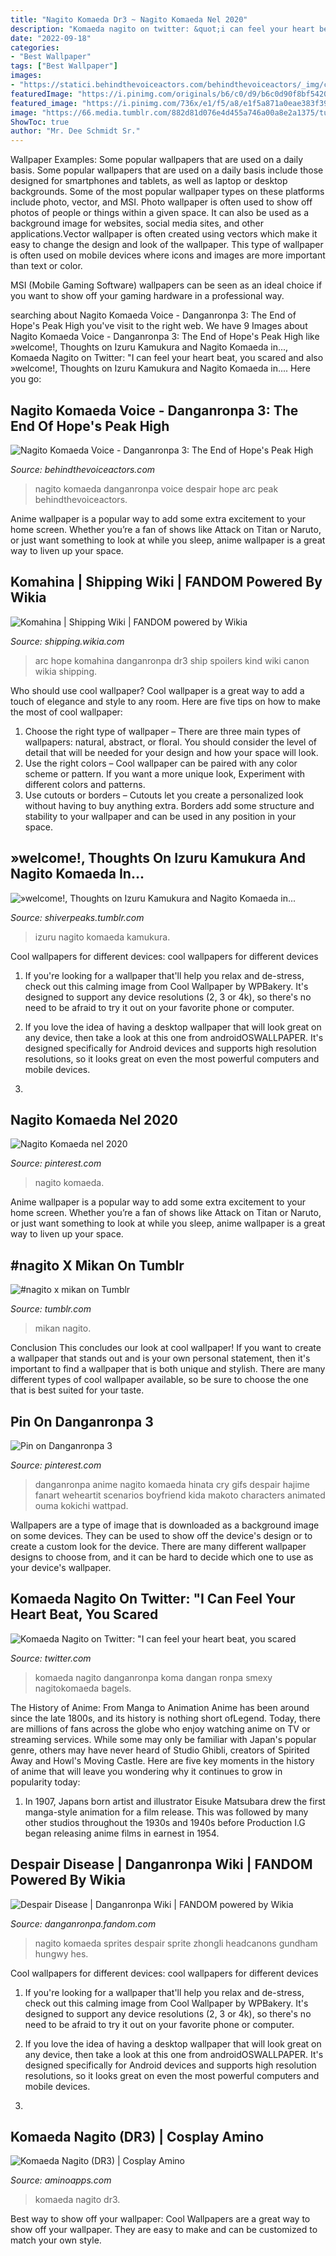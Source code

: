 ```yaml
---
title: "Nagito Komaeda Dr3 ~ Nagito Komaeda Nel 2020"
description: "Komaeda nagito on twitter: &quot;i can feel your heart beat, you scared"
date: "2022-09-18"
categories:
- "Best Wallpaper"
tags: ["Best Wallpaper"]
images:
- "https://statici.behindthevoiceactors.com/behindthevoiceactors/_img/chars/nagito-komaeda--3.1.jpg"
featuredImage: "https://i.pinimg.com/originals/b6/c0/d9/b6c0d90f8bf54202ff1652010ba77992.gif"
featured_image: "https://i.pinimg.com/736x/e1/f5/a8/e1f5a871a0eae383f396f500e107b92d.jpg"
image: "https://66.media.tumblr.com/882d81d076e4d455a746a00a8e2a1375/tumblr_inline_ocyc27Icxq1rhofvk_1280.png"
ShowToc: true
author: "Mr. Dee Schmidt Sr."
---
```



Wallpaper Examples: Some popular wallpapers that are used on a daily basis.
Some popular wallpapers that are used on a daily basis include those designed for smartphones and tablets, as well as laptop or desktop backgrounds. Some of the most popular wallpaper types on these platforms include photo, vector, and MSI. 
Photo wallpaper is often used to show off photos of people or things within a given space. It can also be used as a background image for websites, social media sites, and other applications.Vector wallpaper is often created using vectors which make it easy to change the design and look of the wallpaper. This type of wallpaper is often used on mobile devices where icons and images are more important than text or color. 

MSI (Mobile Gaming Software) wallpapers can be seen as an ideal choice if you want to show off your gaming hardware in a professional way.

	

		
searching about Nagito Komaeda Voice - Danganronpa 3: The End of Hope&#039;s Peak High you've visit to the right web. We have 9 Images about Nagito Komaeda Voice - Danganronpa 3: The End of Hope&#039;s Peak High like »welcome!, Thoughts on Izuru Kamukura and Nagito Komaeda in..., Komaeda Nagito on Twitter: &quot;I can feel your heart beat, you scared and also »welcome!, Thoughts on Izuru Kamukura and Nagito Komaeda in.... Here you go:
		
    
## Nagito Komaeda Voice - Danganronpa 3: The End Of Hope&#039;s Peak High

<img loading=lazy src="https://statici.behindthevoiceactors.com/behindthevoiceactors/_img/chars/nagito-komaeda--3.1.jpg" onerror="this.onerror=null;this.src='https://tse4.mm.bing.net/th?id=OIP.tiLhJgMxyMAl6Azc3A1ZrwHaId&amp;pid=15.1';" alt="Nagito Komaeda Voice - Danganronpa 3: The End of Hope&#039;s Peak High">

_Source: behindthevoiceactors.com_

>nagito komaeda danganronpa voice despair hope arc peak behindthevoiceactors. 

	

Anime wallpaper is a popular way to add some extra excitement to your home screen. Whether you’re a fan of shows like Attack on Titan or Naruto, or just want something to look at while you sleep, anime wallpaper is a great way to liven up your space.

    
## Komahina | Shipping Wiki | FANDOM Powered By Wikia

<img loading=lazy src="https://vignette.wikia.nocookie.net/shipping/images/8/80/Komahina.png/revision/latest/scale-to-width-down/350?cb=20180607151642" onerror="this.onerror=null;this.src='https://tse3.mm.bing.net/th?id=OIP.d32dDHxBCdHr0FJ84LL1tAAAAA&amp;pid=15.1';" alt="Komahina | Shipping Wiki | FANDOM powered by Wikia">

_Source: shipping.wikia.com_

>arc hope komahina danganronpa dr3 ship spoilers kind wiki canon wikia shipping. 

	

Who should use cool wallpaper?
Cool wallpaper is a great way to add a touch of elegance and style to any room. Here are five tips on how to make the most of cool wallpaper: 
1) Choose the right type of wallpaper – There are three main types of wallpapers: natural, abstract, or floral. You should consider the level of detail that will be needed for your design and how your space will look. 
2) Use the right colors – Cool wallpaper can be paired with any color scheme or pattern. If you want a more unique look, Experiment with different colors and patterns. 
3) Use cutouts or borders – Cutouts let you create a personalized look without having to buy anything extra. Borders add some structure and stability to your wallpaper and can be used in any position in your space.

    
## »welcome!, Thoughts On Izuru Kamukura And Nagito Komaeda In...

<img loading=lazy src="https://66.media.tumblr.com/882d81d076e4d455a746a00a8e2a1375/tumblr_inline_ocyc27Icxq1rhofvk_1280.png" onerror="this.onerror=null;this.src='https://tse1.mm.bing.net/th?id=OIP.pn-fY6g4ot4S5tKskp9vHwHaEK&amp;pid=15.1';" alt="»welcome!, Thoughts on Izuru Kamukura and Nagito Komaeda in...">

_Source: shiverpeaks.tumblr.com_

>izuru nagito komaeda kamukura. 

	

Cool wallpapers for different devices:
cool wallpapers for different devices 

1. If you're looking for a wallpaper that'll help you relax and de-stress, check out this calming image from Cool Wallpaper by WPBakery. It's designed to support any device resolutions (2, 3 or 4k), so there's no need to be afraid to try it out on your favorite phone or computer.

2. If you love the idea of having a desktop wallpaper that will look great on any device, then take a look at this one from androidOSWALLPAPER. It's designed specifically for Android devices and supports high resolution resolutions, so it looks great on even the most powerful computers and mobile devices.

3.

    
## Nagito Komaeda Nel 2020

<img loading=lazy src="https://i.pinimg.com/736x/e1/f5/a8/e1f5a871a0eae383f396f500e107b92d.jpg" onerror="this.onerror=null;this.src='https://tse1.mm.bing.net/th?id=OIP.qMmiQbkBrXkfKAlac4tgfQHaJ2&amp;pid=15.1';" alt="Nagito Komaeda nel 2020">

_Source: pinterest.com_

>nagito komaeda. 

	

Anime wallpaper is a popular way to add some extra excitement to your home screen. Whether you’re a fan of shows like Attack on Titan or Naruto, or just want something to look at while you sleep, anime wallpaper is a great way to liven up your space.

    
## #nagito X Mikan On Tumblr

<img loading=lazy src="https://64.media.tumblr.com/dfb7467d6a1cad8de5f40c594d7aa31e/tumblr_ogr2gyNGC01rcsiaoo1_1280.jpg" onerror="this.onerror=null;this.src='https://tse3.mm.bing.net/th?id=OIP.w8JjN0_B-KEaA1U_EmF8WgHaEK&amp;pid=15.1';" alt="#nagito x mikan on Tumblr">

_Source: tumblr.com_

>mikan nagito. 

	

Conclusion
This concludes our look at cool wallpaper! If you want to create a wallpaper that stands out and is your own personal statement, then it's important to find a wallpaper that is both unique and stylish. There are many different types of cool wallpaper available, so be sure to choose the one that is best suited for your taste.

    
## Pin On Danganronpa 3

<img loading=lazy src="https://i.pinimg.com/originals/b6/c0/d9/b6c0d90f8bf54202ff1652010ba77992.gif" onerror="this.onerror=null;this.src='https://tse1.mm.bing.net/th?id=OIP.LnWzJk4Oln3U0E8ODasM4QAAAA&amp;pid=15.1';" alt="Pin on Danganronpa 3">

_Source: pinterest.com_

>danganronpa anime nagito komaeda hinata cry gifs despair hajime fanart weheartit scenarios boyfriend kida makoto characters animated ouma kokichi wattpad. 

	

Wallpapers are a type of image that is downloaded as a background image on some devices. They can be used to show off the device's design or to create a custom look for the device. There are many different wallpaper designs to choose from, and it can be hard to decide which one to use as your device's wallpaper.

    
## Komaeda Nagito On Twitter: &quot;I Can Feel Your Heart Beat, You Scared

<img loading=lazy src="https://pbs.twimg.com/profile_images/438149293745004545/y7SGLjYH_400x400.png" onerror="this.onerror=null;this.src='https://tse3.mm.bing.net/th?id=OIP.D7u6EViQTMSFcwE5EaW-OAHaHa&amp;pid=15.1';" alt="Komaeda Nagito on Twitter: &quot;I can feel your heart beat, you scared">

_Source: twitter.com_

>komaeda nagito danganronpa koma dangan ronpa smexy nagitokomaeda bagels. 

	

The History of Anime: From Manga to Animation
Anime has been around since the late 1800s, and its history is nothing short ofLegend. Today, there are millions of fans across the globe who enjoy watching anime on TV or streaming services. While some may only be familiar with Japan's popular genre, others may have never heard of Studio Ghibli, creators of Spirited Away and Howl's Moving Castle. Here are five key moments in the history of anime that will leave you wondering why it continues to grow in popularity today:
1) In 1907, Japans born artist and illustrator Eisuke Matsubara drew the first manga-style animation for a film release. This was followed by many other studios throughout the 1930s and 1940s before Production I.G began releasing anime films in earnest in 1954.

    
## Despair Disease | Danganronpa Wiki | FANDOM Powered By Wikia

<img loading=lazy src="https://vignette.wikia.nocookie.net/danganronpa/images/a/a8/Nagito_Komaeda_Halfbody_Sprite_(Hospital_Gown)_(2).png/revision/latest?cb=20170816161632" onerror="this.onerror=null;this.src='https://tse3.mm.bing.net/th?id=OIP.jfWVISC14ZNShKS4km75DQAAAA&amp;pid=15.1';" alt="Despair Disease | Danganronpa Wiki | FANDOM powered by Wikia">

_Source: danganronpa.fandom.com_

>nagito komaeda sprites despair sprite zhongli headcanons gundham hungwy hes. 

	

Cool wallpapers for different devices:
cool wallpapers for different devices 

1. If you're looking for a wallpaper that'll help you relax and de-stress, check out this calming image from Cool Wallpaper by WPBakery. It's designed to support any device resolutions (2, 3 or 4k), so there's no need to be afraid to try it out on your favorite phone or computer.

2. If you love the idea of having a desktop wallpaper that will look great on any device, then take a look at this one from androidOSWALLPAPER. It's designed specifically for Android devices and supports high resolution resolutions, so it looks great on even the most powerful computers and mobile devices.

3.

    
## Komaeda Nagito (DR3) | Cosplay Amino

<img loading=lazy src="http://pm1.narvii.com/6402/1fac4b0caf4220f4611ffe8cb120f93a44a4b41e_hq.jpg" onerror="this.onerror=null;this.src='https://tse2.mm.bing.net/th?id=OIP.k7T_DP4xAx91es3LTnt0PQHaE7&amp;pid=15.1';" alt="Komaeda Nagito (DR3) | Cosplay Amino">

_Source: aminoapps.com_

>komaeda nagito dr3. 

	

Best way to show off your wallpaper:
Cool Wallpapers are a great way to show off your wallpaper. They are easy to make and can be customized to match your own style.

